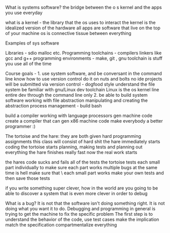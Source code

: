 
What is systems software? 
the bridge between the o s kernel and the apps you use everyday 

what is a kernel - the library that the os uses to interact 
the kernel is the idealized version of the hardware 
all apps are software that live on the top of your machine
os is connective tissue between everything 

Examples of sys software 

Libraries - sdio malloc etc.
Programming toolchains - compilers linkers like gcc and g++ 
programming environments - make, git , gnu toolchain is stuff you use all of the time 

Course goals - 1. use system software, and be conversant in the command line
know  how to use version control do it on nuts and bolts no ide 
projects will be submitted via version control - dogfood style 
understand the file system
be familiar with gnu/Linux dev toolchain 
Linux is the os kernel line 
entire dev through the  command line only
2. be able to build system software
working with file abstraction 
manipulating and creating the abstraction
process management - build bash

build a compiler
working with language processors
gen machine code 
create a compiler that can gen x86 machine code 
make everybody a better programmer :) 

 The tortoise and the hare: they are  both given hard programming assignments 
 this class will consist of hard shit 
 the hare immediately starts coding 
the tortoise starts planning, making tests and planning out everything
the hare finishes really fast
now the real work starts 


the hares code sucks and fails all of the tests 
the tortoise tests each small part individually to make sure each part works
multiple bugs at the same time is hell make sure that \ each small part works
make your own tests and then save those tests 


if you write something super clever, how in the world are you going to be able to discover a system that is even more clever in order to debug


What is a bug? 
It is not that the software isn't doing something right. It is not doing what you want it to do. 
Debugging and programming in general is trying to get the machine to fix the specific problem
The first step is to understand the behavior of the code, use test cases
make the implication match the specification
compartmentalize everything  